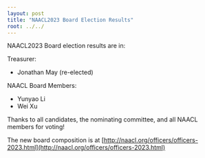 ```yaml
---
layout: post
title: "NAACL2023 Board Election Results"
root: ../../
---
```

NAACL2023 Board election results are in:

Treasurer:
- Jonathan May (re-elected)

NAACL Board Members:
- Yunyao Li
- Wei Xu

Thanks to all candidates, the nominating committee, and all NAACL members for voting!

The new board composition is at [http://naacl.org/officers/officers-2023.html](http://naacl.org/officers/officers-2023.html)